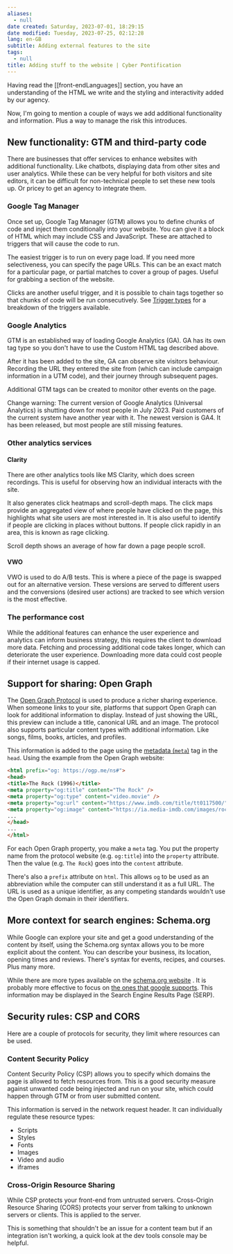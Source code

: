 ```yaml
---
aliases:
  - null
date created: Saturday, 2023-07-01, 18:29:15
date modified: Tuesday, 2023-07-25, 02:12:28
lang: en-GB
subtitle: Adding external features to the site
tags:
  - null
title: Adding stuff to the website | Cyber Pontification
---
```



Having read the [[front-endLanguages]] section, you have an understanding of the HTML we write and the styling and interactivity added by our agency.

Now, I'm going to mention a couple of ways we add additional functionality and information. Plus a way to manage the risk this introduces.

## New functionality: GTM and third-party code

There are businesses that offer services to enhance websites with additional functionality. Like chatbots, displaying data from other sites and user analytics. While these can be very helpful for both visitors and site editors, it can be difficult for non-technical people to set these new tools up. Or pricey to get an agency to integrate them.

### Google Tag Manager

Once set up, Google Tag Manager (GTM) allows you to define chunks of code and inject them conditionally into your website. You can give it a block of HTML which may include CSS and JavaScript. These are attached to triggers that will cause the code to run.

The easiest trigger is to run on every page load. If you need more selectiveness, you can specify the page URLs. This can be an exact match for a particular page, or partial matches to cover a group of pages. Useful for grabbing a section of the website.

Clicks are another useful trigger, and it is possible to chain tags together so that chunks of code will be run consecutively. See [Trigger types](https://support.google.com/tagmanager/topic/7679108) for a breakdown of the triggers available.

### Google Analytics

GTM is an established way of loading Google Analytics (GA). GA has its own tag type so you don't have to use the Custom HTML tag described above.

After it has been added to the site, GA can observe site visitors behaviour. Recording the URL they entered the site from (which can include campaign information in a UTM code), and their journey through subsequent pages.

Additional GTM tags can be created to monitor other events on the page.

Change warning: The current version of Google Analytics (Universal Analytics) is shutting down for most people in July 2023. Paid customers of the current system have another year with it. The newest version is GA4. It has been released, but most people are still missing features.

### Other analytics services

#### Clarity

There are other analytics tools like MS Clarity, which does screen recordings. This is useful for observing how an individual interacts with the site.

It also generates click heatmaps and scroll-depth maps. The click maps provide an aggregated view of where people have clicked on the page, this highlights what site users are most interested in. It is also useful to identify if people are clicking in places without buttons. If people click rapidly in an area, this is known as rage clicking.

Scroll depth shows an average of how far down a page people scroll.

#### VWO

VWO is used to do A/B tests. This is where a piece of the page is swapped out for an alternative version. These versions are served to different users and the conversions (desired user actions) are tracked to see which version is the most effective.

### The performance cost

While the additional features can enhance the user experience and analytics can inform business strategy, this requires the client to download more data. Fetching and processing additional code takes longer, which can deteriorate the user experience. Downloading more data could cost people if their internet usage is capped.

## Support for sharing: Open Graph

The [Open Graph Protocol](https://ogp.me/) is used to produce a richer sharing experience. When someone links to your site, platforms that support Open Graph can look for additional information to display. Instead of just showing the URL, this preview can include a title, canonical URL and an image. The protocol also supports particular content types with additional information. Like songs, films, books, articles, and profiles.

This information is added to the page using the [metadata (`meta`)](https://developer.mozilla.org/en-US/docs/Web/HTML/Element/meta) tag in the `head`. Using the example from the Open Graph website:

```html {data-theme="light"}
<html prefix="og: https://ogp.me/ns#">
<head>
<title>The Rock (1996)</title>
<meta property="og:title" content="The Rock" />
<meta property="og:type" content="video.movie" />
<meta property="og:url" content="https://www.imdb.com/title/tt0117500/" />
<meta property="og:image" content="https://ia.media-imdb.com/images/rock.jpg" />
...
</head>
...
</html>
```

For each Open Graph property, you make a `meta` tag. You put the property name from the protocol website (e.g. `og:title`) into the `property` attribute. Then the value (e.g. `The Rock`) goes into the `content` attribute.

There's also a `prefix` attribute on `html`. This allows `og` to be used as an abbreviation while the computer can still understand it as a full URL. The URL is used as a unique identifier, as any competing standards wouldn't use the Open Graph domain in their identifiers.

## More context for search engines: Schema.org

While Google can explore your site and get a good understanding of the content by itself, using the Schema.org syntax allows you to be more explicit about the content. You can describe your business, its location, opening times and reviews. There's syntax for events, recipes, and courses. Plus many more.

While there are more types available on the [schema.org website](https://schema.org/docs/schemas.html) . It is probably more effective to focus on [the ones that google supports](https://developers.google.com/search/docs/appearance/structured-data/search-gallery). This information may be displayed in the Search Engine Results Page (SERP).

## Security rules: CSP and CORS

Here are a couple of protocols for security, they limit where resources can be used.

### Content Security Policy

Content Security Policy (CSP) allows you to specify which domains the page is allowed to fetch resources from. This is a good security measure against unwanted code being injected and run on your site, which could happen through GTM or from user submitted content.

This information is served in the network request header. It can individually regulate these resource types:

- Scripts
- Styles
- Fonts
- Images
- Video and audio
- iframes

### Cross-Origin Resource Sharing

While CSP protects your front-end from untrusted servers. Cross-Origin Resource Sharing (CORS) protects your server from talking to unknown servers or clients. This is applied to the server.

This is something that shouldn't be an issue for a content team but if an integration isn't working, a quick look at the dev tools console may be helpful.
